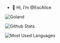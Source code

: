 - 👋 Hi, I’m @EscAlice



![Goland](https://img.shields.io/badge/%E5%86%99%E4%BD%9C%E5%B7%A5%E5%85%B7-Goland-yellow)


![Github Stats](https://github-readme-stats.vercel.app/api?username=EscAlice&show_icons=true&theme=dark&count_private=true) 

![Most Used Languages](https://github-readme-stats.vercel.app/api/top-langs/?username=EscAlice&theme=dark&layout=compact)

